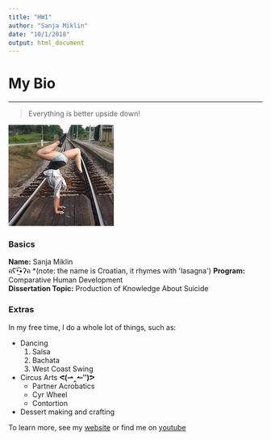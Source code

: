 ```yaml
---
title: "HW1"
author: "Sanja Miklin"
date: "10/1/2018"
output: html_document
---
```


# My Bio

---

> Everything
> is better upside down!

![This is me!](images/railway.jpg)  


### Basics

**Name:** Sanja Miklin  
ฅʕ•̫͡•ʔฅ *(note: the name is Croatian, it rhymes with 'lasagna')
**Program:** Comparative Human Development  
**Dissertation Topic:** Production of Knowledge About Suicide  


### Extras

In my free time, I do a whole lot of things, such as: 

 - Dancing
    1. Salsa
    2. Bachata
    3. West Coast Swing
 - Circus Arts  **ᕙ(⇀‸↼‶)ᕗ**
    - Partner Acrobatics
    - Cyr Wheel
    - Contortion
 - Dessert making and crafting
 
To learn more, see my [website](http://sanjamiklin.com) or find me on [youtube](https://www.youtube.com/user/namayani/)





